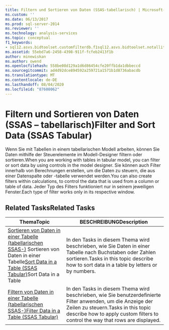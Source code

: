 ```yaml
---
title: Filtern und Sortieren von Daten (SSAS-tabellarisch) | Microsoft-Dokumentation
ms.custom: ''
ms.date: 06/13/2017
ms.prod: sql-server-2014
ms.reviewer: ''
ms.technology: analysis-services
ms.topic: conceptual
f1_keywords:
- sql12.asvs.bidtoolset.customfilterdb.f1sql12.asvs.bidtoolset.notallitemsshowing.f1sql12.asvs.bidtoolset.autofiltermenu.f1
ms.assetid: 55ebd7a6-2458-4398-911f-fcfeb2413f1b
author: minewiskan
ms.author: owend
ms.openlocfilehash: 558be08d129a1d6d86454cfe20ffb1da1dbbeccd
ms.sourcegitcommit: ad4d92dce894592a259721a1571b1d8736abacdb
ms.translationtype: MT
ms.contentlocale: de-DE
ms.lasthandoff: 08/04/2020
ms.locfileid: "87608062"
---
```

# <a name="filter-and-sort-data-ssas-tabular"></a><span data-ttu-id="24108-102">Filtern und Sortieren von Daten (SSAS – tabellarisch)</span><span class="sxs-lookup"><span data-stu-id="24108-102">Filter and Sort Data (SSAS Tabular)</span></span>
  <span data-ttu-id="24108-103">Wenn Sie mit Tabellen in einem tabellarischen Modell arbeiten, können Sie Daten mithilfe der Steuerelemente im Modell-Designer filtern oder sortieren.</span><span class="sxs-lookup"><span data-stu-id="24108-103">When you are working with tables in tabular model, you can filter or sort data by using controls in the model designer.</span></span> <span data-ttu-id="24108-104">Sie können auch Filter innerhalb von Berechnungen erstellen, um die Daten zu steuern, die aus einer Datenspalte oder -tabelle verwendet werden.</span><span class="sxs-lookup"><span data-stu-id="24108-104">You can also create filters within calculations, to control the data that is used from a column or table of data.</span></span> <span data-ttu-id="24108-105">Jeder Typ des Filters funktioniert nur in seinem jeweiligen Fenster.</span><span class="sxs-lookup"><span data-stu-id="24108-105">Each type of filter works only in its respective window.</span></span>  
  
## <a name="related-tasks"></a><span data-ttu-id="24108-106">Related Tasks</span><span class="sxs-lookup"><span data-stu-id="24108-106">Related Tasks</span></span>  
  
|<span data-ttu-id="24108-107">Thema</span><span class="sxs-lookup"><span data-stu-id="24108-107">Topic</span></span>|<span data-ttu-id="24108-108">BESCHREIBUNG</span><span class="sxs-lookup"><span data-stu-id="24108-108">Description</span></span>|  
|-----------|-----------------|  
|<span data-ttu-id="24108-109">[Sortieren von Daten in einer Tabelle &#40;tabellarischen SSAS-&#41;](tabular-models/sort-data-in-a-table-ssas-tabular.md) Sortieren von Daten in einer Tabelle</span><span class="sxs-lookup"><span data-stu-id="24108-109">[Sort Data in a Table &#40;SSAS Tabular&#41;](tabular-models/sort-data-in-a-table-ssas-tabular.md)Sort Data in a Table</span></span>|<span data-ttu-id="24108-110">In den Tasks in diesem Thema wird beschrieben, wie Sie Daten in einer Tabelle nach Buchstaben oder Zahlen sortieren.</span><span class="sxs-lookup"><span data-stu-id="24108-110">Tasks in this topic describe how to sort data in a table by letters or by numbers.</span></span>|  
|[<span data-ttu-id="24108-111">Filtern von Daten in einer Tabelle &#40;tabellarischen SSAS-&#41;</span><span class="sxs-lookup"><span data-stu-id="24108-111">Filter Data in a Table &#40;SSAS Tabular&#41;</span></span>](tabular-models/filter-data-in-a-table-ssas-tabular.md)|<span data-ttu-id="24108-112">In den Tasks in diesem Thema wird beschrieben, wie Sie benutzerdefinierte Filter anwenden, um die Anzeige der Zeilen zu steuern.</span><span class="sxs-lookup"><span data-stu-id="24108-112">Tasks in this topic describe how to apply custom filters to control the way that rows are displayed.</span></span>|  
  
  
